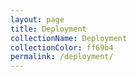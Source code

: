 ```yaml
---
layout: page
title: Deployment
collectionName: Deployment
collectionColor: ff69b4
permalink: /deployment/
---
```

